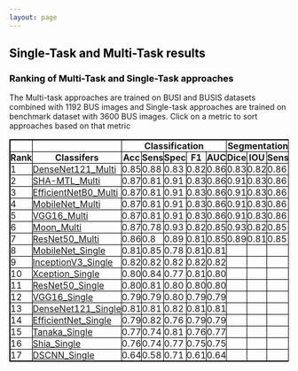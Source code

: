 ```yaml
---
layout: page
---
```

## <left><span style="color:Black"> Single-Task and Multi-Task results </span></left>

### <left><span style="color:Black"> Ranking of Multi-Task and Single-Task approaches </span></left>
The Multi-task approaches are trained on BUSI and BUSIS datasets combined with 1192 BUS images and Single-task approaches are trained on benchmark dataset with 3600 BUS images. Click on a metric to sort approaches based on that metric
<style>
      table,
      th,
      td {
        padding: 0px;
        border: 1px solid black;
        border-collapse: collapse;
      }
    </style>
<table id="" name= table class="display">
  <thead><tr><th></th><th></th>
      <th colspan="5" >Classification </th>
      <th colspan="3" >Segmentation </th></tr>
    <tr>
      <th>Rank</th>
      <th>Classifers</th>
      <th>Acc</th>
      <th>Sens</th>
      <th>Spec</th>
      <th>F1</th>
      <th>AUC</th>
	  <th>Dice</th>
      <th>IOU</th>
      <th>Sens</th>
    </tr>
  </thead>
  <tbody>
    <tr>
      <td>1</td>
      <td><a href ="https://ieeexplore.ieee.org/document/8099726">DenseNet121_Multi</a></td>
      <td>0.85</td>
      <td>0.88</td>
      <td>0.83</td>
      <td>0.82</td>
      <td>0.86</td>
	  <td>0.83</td>
      <td>0.82</td>
      <td>0.86</td>
    </tr>
    <tr>
      <td>2</td>
      <td><a href= "https://pubmed.ncbi.nlm.nih.gov/34254225/"> SHA-MTL_Multi</a></td>
      <td>0.87</td>
      <td>0.81</td>
      <td>0.91</td>
      <td>0.83</td>
      <td>0.86</td>
	  <td>0.91</td>
      <td>0.83</td>
      <td>0.86</td>
    </tr>
    <tr>
      <td>3</td>
      <td><a href = "http://proceedings.mlr.press/v97/tan19a.html">EfficientNetB0_Multi</a></td>
      <td>0.87</td>
      <td>0.81</td>
      <td>0.91</td>
      <td>0.83</td>
      <td>0.86</td>
	  <td>0.91</td>
      <td>0.83</td>
      <td>0.86</td>
    </tr>
    <tr>
      <td>4</td>
      <td><a href="https://arxiv.org/abs/1704.04861v1"> MobileNet_Multi</a></td>
      <td>0.87</td>
      <td>0.81</td>
      <td>0.91</td>
      <td>0.83</td>
      <td>0.86</td>
	  <td>0.91</td>
      <td>0.83</td>
      <td>0.86</td>
    </tr>
    <tr>
      <td>5</td>
      <td><a href = "https://arxiv.org/abs/1409.1556">VGG16_Multi</a></td>
      <td>0.87</td>
      <td>0.81</td>
      <td>0.91</td>
      <td>0.83</td>
      <td>0.86</td>
	        <td>0.91</td>
      <td>0.83</td>
      <td>0.86</td>
    </tr>
    <tr>
      <td>6</td>
      <td><a href="https://www.sciencedirect.com/science/article/abs/pii/S0169260719307059?via%3Dihub">Moon_Multi</a></td>
      <td>0.87</td>
      <td>0.78</td>
      <td>0.93</td>
      <td>0.82</td>
      <td>0.85</td>
	  <td>0.93</td>
      <td>0.82</td>
      <td>0.85</td>
    </tr>
    <tr>
      <td>7</td>
      <td><a href = "https://ieeexplore.ieee.org/document/7780459">ResNet50_Multi</a></td>
      <td>0.86</td>
      <td>0.8</td>
      <td>0.89</td>
      <td>0.81</td>
      <td>0.85</td>
	  <td>0.89</td>
      <td>0.81</td>
      <td>0.85</td>
    </tr>
	 <tr>
      <td>8</td>
      <td><a href="https://arxiv.org/abs/1704.04861v1"> MobileNet_Single</a></td>
      <td>0.81</td>
      <td>0.85</td>
      <td>0.78</td>
      <td>0.81</td>
      <td>0.81</td>
	  <td></td>
      <td></td>
      <td></td>
    </tr>
    <tr>
      <td>9</td>
      <td><a href = "https://arxiv.org/abs/1512.00567"> InceptionV3_Single</a></td>
      <td>0.82</td>
      <td>0.82</td>
      <td>0.82</td>
      <td>0.82</td>
      <td>0.82</td>
	  	  <td></td>
      <td></td>
      <td></td>
    </tr>
    <tr>
      <td>10</td>
      <td><a href = "https://openaccess.thecvf.com/content_cvpr_2017/papers/Chollet_Xception_Deep_Learning_CVPR_2017_paper.pdf">Xception_Single</a></td>
      <td>0.80</td>
      <td>0.84</td>
      <td>0.77</td>
      <td>0.81</td>
      <td>0.80</td>
	  	  <td></td>
      <td></td>
      <td></td>
    </tr>
    <tr>
      <td>11</td>
      <td><a href = "https://ieeexplore.ieee.org/document/7780459">ResNet50_Single</a></td>
      <td>0.80</td>
      <td>0.81</td>
      <td>0.80</td>
      <td>0.80</td>
      <td>0.80</td>
	  	  <td></td>
      <td></td>
      <td></td>
    </tr>
    <tr>
      <td>12</td>
      <td><a href = "https://arxiv.org/abs/1409.1556">VGG16_Single</a></td>
      <td>0.79</td>
      <td>0.79</td>
      <td>0.80</td>
      <td>0.79</td>
      <td>0.79</td>
	  	  <td></td>
      <td></td>
      <td></td>
    </tr>
    <tr>
      <td>13</td>
      <td><a href ="https://ieeexplore.ieee.org/document/8099726">DenseNet121_Single</a></td>
      <td>0.81</td>
      <td>0.81</td>
      <td>0.82</td>
      <td>0.81</td>
      <td>0.81</td>
	  	  <td></td>
      <td></td>
      <td></td>
    </tr>
    <tr>
      <td>14</td>
      <td><a href = "http://proceedings.mlr.press/v97/tan19a.html">EfficientNet_Single</a></td>
      <td>0.79</td>
      <td>0.82</td>
      <td>0.76</td>
      <td>0.79</td>
      <td>0.79</td>
	  	  <td></td>
      <td></td>
      <td></td>
    </tr>
    <tr>
      <td>15</td>
      <td><a href ="https://pubmed.ncbi.nlm.nih.gov/31645021/">Tanaka_Single</a></td>
      <td>0.77</td>
      <td>0.74</td>
      <td>0.81</td>
      <td>0.76</td>
      <td>0.77</td>
	  	  <td></td>
      <td></td>
      <td></td>
    </tr>
    <tr>
      <td>16</td>
      <td><a href = "https://www.sciencedirect.com/science/article/pii/S0895611120301245?via%3Dihub">Shia_Single</a></td>
      <td>0.76</td>
      <td>0.74</td>
      <td>0.77</td>
      <td>0.75</td>
      <td>0.75</td>
	  	  <td></td>
      <td></td>
      <td></td>
    </tr>
    <tr>
      <td>17</td>
      <td><a href = "https://pubmed.ncbi.nlm.nih.gov/33120380/">DSCNN_Single </a></td>
      <td>0.64</td>
      <td>0.58</td>
      <td>0.71</td>
      <td>0.61</td>
      <td>0.64</td>
	  	  <td></td>
      <td></td>
      <td></td>
    </tr>
  </tbody>
</table>

